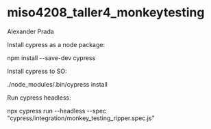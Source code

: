 # miso4208_taller4_monkeytesting

Alexander Prada

Install cypress as a node package:

npm install --save-dev cypress

Install cypress to SO:

./node_modules/.bin/cypress install

Run cypress headless:

npx cypress run --headless --spec "cypress/integration/monkey_testing_ripper.spec.js"
